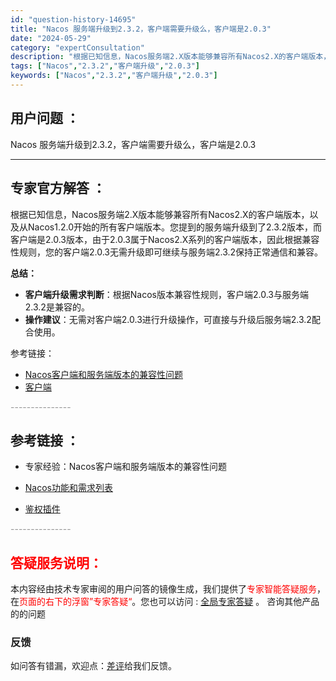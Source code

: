 ```yaml
---
id: "question-history-14695"
title: "Nacos 服务端升级到2.3.2，客户端需要升级么，客户端是2.0.3"
date: "2024-05-29"
category: "expertConsultation"
description: "根据已知信息，Nacos服务端2.X版本能够兼容所有Nacos2.X的客户端版本，以及从Nacos1.2.0开始的所有客户端版本。您提到的服务端升级到了2.3.2版本，而客户端是2.0.3版本，由于2.0.3属于Nacos2.X系列的客户端版本，因此根据兼容性规则，您的客户端2.0.3无需升级即可继"
tags: ["Nacos","2.3.2","客户端升级","2.0.3"]
keywords: ["Nacos","2.3.2","客户端升级","2.0.3"]
---
```


## 用户问题 ： 
 Nacos 服务端升级到2.3.2，客户端需要升级么，客户端是2.0.3  

---------------
## 专家官方解答 ：

根据已知信息，Nacos服务端2.X版本能够兼容所有Nacos2.X的客户端版本，以及从Nacos1.2.0开始的所有客户端版本。您提到的服务端升级到了2.3.2版本，而客户端是2.0.3版本，由于2.0.3属于Nacos2.X系列的客户端版本，因此根据兼容性规则，您的客户端2.0.3无需升级即可继续与服务端2.3.2保持正常通信和兼容。

**总结：**
- **客户端升级需求判断**：根据Nacos版本兼容性规则，客户端2.0.3与服务端2.3.2是兼容的。
- **操作建议**：无需对客户端2.0.3进行升级操作，可直接与升级后服务端2.3.2配合使用。

参考链接：
- [Nacos客户端和服务端版本的兼容性问题](#JxTRA)
- [客户端](#HR2HI)


<font color="#949494">---------------</font> 


## 参考链接 ：

* 专家经验：Nacos客户端和服务端版本的兼容性问题 
 
 * [Nacos功能和需求列表](https://nacos.io/docs/latest/archive/feature-list)
 
 * [鉴权插件](https://nacos.io/docs/latest/plugin/auth-plugin)


 <font color="#949494">---------------</font> 
 


## <font color="#FF0000">答疑服务说明：</font> 

本内容经由技术专家审阅的用户问答的镜像生成，我们提供了<font color="#FF0000">专家智能答疑服务</font>，在<font color="#FF0000">页面的右下的浮窗”专家答疑“</font>。您也可以访问 : [全局专家答疑](https://answer.opensource.alibaba.com/docs/intro) 。 咨询其他产品的的问题

### 反馈
如问答有错漏，欢迎点：[差评](https://ai.nacos.io/user/feedbackByEnhancerGradePOJOID?enhancerGradePOJOId=14716)给我们反馈。
